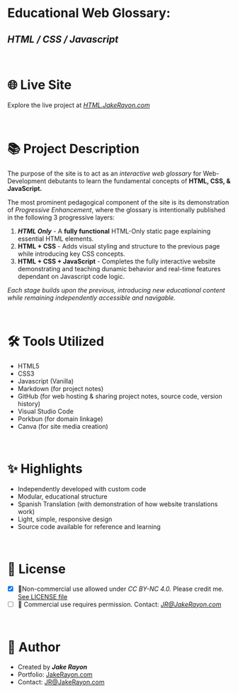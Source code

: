 # Educational Web Glossary: 
## *HTML / CSS / Javascript*

<br>

#  🌐 Live Site 

Explore the live project at [*HTML.JakeRayon.com*](https://HTML.JakeRayon.com)

<br>

# 📚 Project Description 

The purpose of the site is to act as an *interactive web glossary* for Web-Development debutants to learn the fundamental concepts of **HTML, CSS, & JavaScript.** 

The most prominent pedagogical component of the site is its demonstration of *Progressive Enhancement*, where the glossary is intentionally published in the following 3 progressive layers: 

1. ***HTML Only*** - A **fully functional** HTML-Only static page explaining essential HTML elements.
2. **HTML + CSS** - Adds visual styling and structure to the previous page while introducing key CSS concepts. 
3. **HTML + CSS + JavaScript** - Completes the fully interactive website demonstrating and teaching dunamic behavior and real-time features dependant on Javascript code logic.

*Each stage builds upon the previous, introducing new educational content while remaining independently accessible and navigable.*

<br>

# 🛠️ Tools Utilized

- HTML5
- CSS3
- Javascript (Vanilla)
- Markdown (for project notes)
- GitHub (for web hosting & sharing project notes, source code, version history)
- Visual Studio Code
- Porkbun (for domain linkage)
- Canva (for site media creation)

<br>

# ✨ Highlights 

- Independently developed with custom code
- Modular, educational structure 
- Spanish Translation (with demonstration of how website translations work)
- Light, simple, responsive design
- Source code available for reference and learning 

<br>

# 📄 License

- [x] 📎Non-commercial use allowed under *CC BY-NC 4.0.* Please credit me. [See LICENSE file](LICENSE.txt)
- [ ] 💼 Commercial use requires permission. Contact: [*JR@JakeRayon.com*](mailto:JR@JakeRayon.com)
  
<br>

# 👤 Author
- Created by ***Jake Rayon***
- Portfolio: [JakeRayon.com](https://dev.JakeRayon.com)
- Contact: [JR@JakeRayon.com](mailto:JR@JakeRayon.com)
